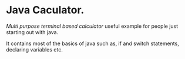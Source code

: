 # Java Caculator. #
_Multi purpose terminal based calculator_ useful example for people just starting out with java.

It contains most of the basics of java such as, if and switch statements, declaring variables etc.